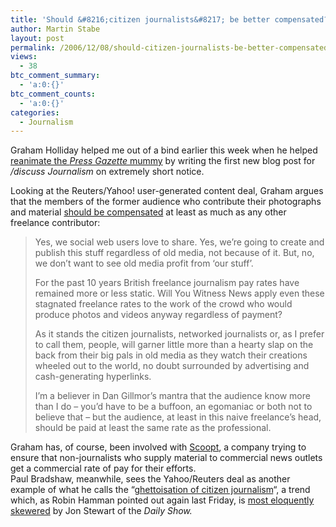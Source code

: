 ```yaml
---
title: 'Should &#8216;citizen journalists&#8217; be better compensated?'
author: Martin Stabe
layout: post
permalink: /2006/12/08/should-citizen-journalists-be-better-compensated/
views:
  - 38
btc_comment_summary:
  - 'a:0:{}'
btc_comment_counts:
  - 'a:0:{}'
categories:
  - Journalism
---
```

Graham Holliday helped me out of a bind earlier this week when he helped [reanimate the *Press Gazette* mummy][1] by writing the first new blog post for */discuss Journalism* on extremely short notice.

Looking at the Reuters/Yahoo! user-generated content deal, Graham argues that the members of the former audience who contribute their photographs and material [should be compensated][2] at least as much as any other freelance contributor:

> Yes, we social web users love to share. Yes, we&#8217;re going to create and publish this stuff regardless of old media, not because of it. But, no, we don&#8217;t want to see old media profit from &#8216;our stuff&#8217;.
> 
> For the past 10 years British freelance journalism pay rates have remained more or less static. Will You Witness News apply even these stagnated freelance rates to the work of the crowd who would produce photos and videos anyway regardless of payment?
> 
> As it stands the citizen journalists, networked journalists or, as I prefer to call them, people, will garner little more than a hearty slap on the back from their big pals in old media as they watch their creations wheeled out to the world, no doubt surrounded by advertising and cash-generating hyperlinks.
> 
> I&#8217;m a believer in Dan Gillmor&#8217;s mantra that the audience know more than I do &#8211; you&#8217;d have to be a buffoon, an egomaniac or both not to believe that &#8211; but the audience, at least in this naive freelance&#8217;s head, should be paid at least the same rate as the professional.

Graham has, of course, been involved with [Scoopt][3], a company trying to ensure that non-journalists who supply material to commercial news outlets get a commercial rate of pay for their efforts.  
Paul Bradshaw, meanwhile, sees the Yahoo/Reuters deal as another example of what he calls the &#8220;[ghettoisation of citizen journalism][4]&#8220;, a trend which, as Robin Hamman pointed out again last Friday, is [most eloquently skewered][5] by Jon Stewart of the *Daily Show.*

 [1]: http://www.noodlepie.com/2006/12/citizen_cash.html
 [2]: http://discuss.pressgazette.co.uk/journalism-article.aspx?id_Content=5919
 [3]: http://www.scoopt.com/
 [4]: http://ojournalism.blogspot.com/2006/12/should-citizen-journalists-be-better.html
 [5]: http://www.cybersoc.com/2006/10/daily_show_look.html